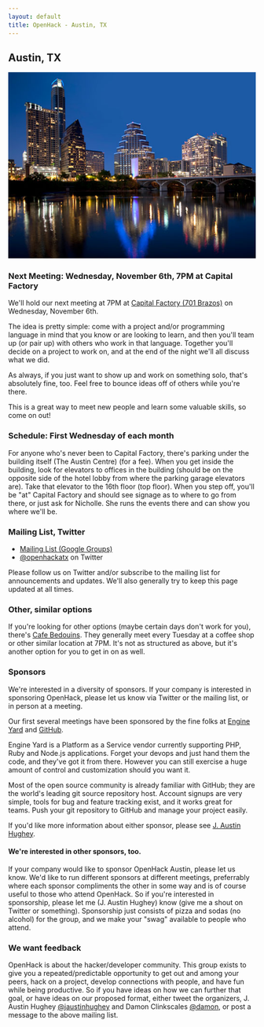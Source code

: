 ```yaml
---
layout: default
title: OpenHack - Austin, TX
---
```


## Austin, TX

![Austin, TX Skyline](/austin/atx.jpg)

### Next Meeting: Wednesday, November 6th, 7PM at Capital Factory

We'll hold our next meeting at 7PM at [Capital Factory (701 Brazos)](http://goo.gl/maps/mKAtt)
on Wednesday, November 6th.

The idea is pretty simple: come with a project and/or programming language in mind that you know or are looking to learn, and then you'll team up (or pair up) with others who work in that language. Together you'll decide on a project to work on, and at the end of the night we'll all discuss what we did.

As always, if you just want to show up and work on something solo, that's absolutely fine, too. Feel free to bounce ideas off of others while you're there.

This is a great way to meet new people and learn some valuable skills, so come on out!

### Schedule: First Wednesday of each month

For anyone who's never been to Capital Factory, there's parking under the building itself
(The Austin Centre) (for a fee).
When you get inside the building, look for elevators to offices in the building
(should be on the opposite side of the hotel lobby from where the parking garage elevators are).
Take that elevator to the 16th floor (top floor). When you step off, you'll be "at"
Capital Factory and should see signage as to where to go from there, or just ask for Nicholle.
She runs the events there and can show you where we'll be.

### Mailing List, Twitter

- [Mailing List (Google Groups)](https://groups.google.com/forum/?fromgroups#!forum/openhack-atx)
- [@openhackatx](http://twitter.com/openhackatx) on Twitter

Please follow us on Twitter and/or subscribe to the mailing list for announcements and updates.
We'll also generally try to keep this page updated at all times.

### Other, similar options

If you're looking for other options (maybe certain days don't work for you), there's [Cafe Bedouins](http://cafebedouins.com/).
They generally meet every Tuesday at a coffee shop or other similar location at 7PM.
It's not as structured as above, but it's another option for you to get in on as well.

### Sponsors

We're interested in a diversity of sponsors. If your company is interested in sponsoring OpenHack, please let us know
via Twitter or the mailing list, or in person at a meeting.

Our first several meetings have been sponsored by the fine folks at [Engine Yard](http://www.engineyard.com)
and [GitHub](http://www.github.com).

Engine Yard is a Platform as a Service vendor
currently supporting PHP, Ruby and Node.js applications.
Forget your devops and just hand them the code, and they've got it from there.
However you can still exercise a huge amount of control and customization should you want it.

Most of the open source community is already familiar with GitHub; they are the world's leading git source repository host. Account
signups are very simple, tools for bug and feature tracking exist, and it works great for teams.
Push your git repository to GitHub and manage your project easily.

If you'd like more information about either sponsor, please see [J. Austin Hughey](http://twitter.com/jaustinhughey).

#### We're interested in other sponsors, too.

If your company would like to sponsor OpenHack Austin, please let us know.
We'd like to run different sponsors at different meetings,
preferrably where each sponsor compliments the other in some way and is of course useful to those who attend OpenHack.
So if you're interested in sponsorship, please let me (J. Austin Hughey) know (give me a shout on Twitter or something).
Sponsorship just consists of pizza and sodas (no alcohol) for the group, and we make your "swag" available to people who attend.

### We want feedback

OpenHack is about the hacker/developer community. This group exists to give you a
repeated/predictable opportunity to get out and among your peers, hack on a project,
develop connections with people, and have fun while being productive. So if you have ideas
on how we can further that goal, or have ideas on our proposed format, either tweet the organizers,
J. Austin Hughey [@jaustinhughey](https://twitter.com/jaustinhughey) and Damon Clinkscales [@damon](https://twitter.com/damon),
or post a message to the above mailing list.
